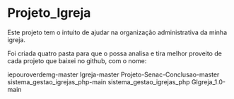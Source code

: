 # Projeto_Igreja

Este projeto tem o intuito de ajudar na organização administrativa da minha igreja.

Foi criada quatro pasta para que o possa analisa e tira melhor proveito de cada projeto que baixei no github, com o nome:

iepouroverdemg-master
Igreja-master
Projeto-Senac-Conclusao-master
sistema_gestao_igrejas_php-main
sistema_gestao_igrejas_php
GIgreja_1.0-main


